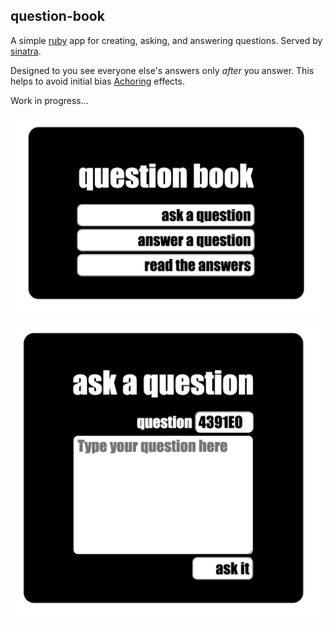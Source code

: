 
## question-book
A simple [ruby](https://www.ruby-lang.org/en/) app for creating,
asking, and answering questions.
Served by [sinatra](http://www.sinatrarb.com/).

Designed to you see everyone else's answers only *after* you answer.
This helps to avoid initial bias [Achoring](http://en.wikipedia.org/wiki/Anchoring) effects.

Work in progress...

![home](home.png)
![ask](ask.png)